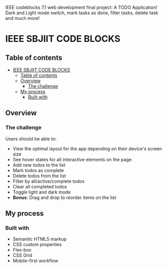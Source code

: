 IEEE codeblocks 7.1 web development final project: A TODO Application! 
Dark and Light mode switch, mark tasks as done, filter tasks, delete task and much more!

# IEEE SBJIIT CODE BLOCKS

## Table of contents

- [IEEE SBJIIT CODE BLOCKS](#ieee-sbjiit-code-blocks)
  - [Table of contents](#table-of-contents)
  - [Overview](#overview)
    - [The challenge](#the-challenge)
  - [My process](#my-process)
    - [Built with](#built-with)

## Overview

### The challenge

Users should be able to:

- View the optimal layout for the app depending on their device's screen size
- See hover states for all interactive elements on the page
- Add new todos to the list
- Mark todos as complete
- Delete todos from the list
- Filter by all/active/complete todos
- Clear all completed todos
- Toggle light and dark mode
- **Bonus**: Drag and drop to reorder items on the list

## My process

### Built with

- Semantic HTML5 markup
- CSS custom properties
- Flex-box
- CSS Grid
- Mobile-first workflow
